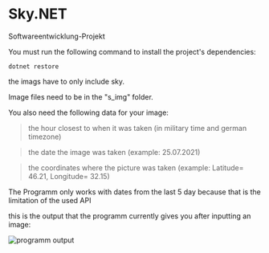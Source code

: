 # Sky.NET
Softwareentwicklung-Projekt

You must run the following command to install the project's dependencies:
```
dotnet restore
```

the imags have to only include sky.

Image files need to be in the "s_img" folder.

You also need the following data for your image:

>the hour closest to when it was taken (in military time and german timezone)

>the date the image was taken (example: 25.07.2021)

>the coordinates where the picture was taken (example: Latitude= 46.21, Longitude= 32.15)


The Programm only works with dates from the last 5 day because that is the limitation of the used API

this is the output that the programm currently gives you after inputting an image: <br>

![programm output](https://cdn.discordapp.com/attachments/864972607626805279/868961078309179412/unknown.png)
